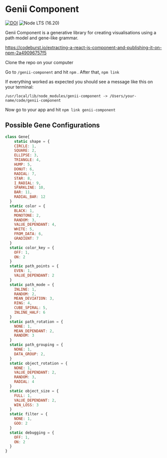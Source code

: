 # Genii Component
[![DOI](https://zenodo.org/badge/155877027.svg)](https://zenodo.org/doi/10.5281/zenodo.12571856)
![Node LTS (16.20)](https://img.shields.io/badge/node-v16.20.x-blue)


Genii Component is a generative library for creating visualisations using a path model and gene-like grammar.

https://codeburst.io/extracting-a-react-js-component-and-publishing-it-on-npm-2a49096757f5

Clone the repo on your computer

Go to ```/genii-component``` and hit ```npm``` . After that, ```npm link```

If everything worked as expected you should see a message like this on your terminal:

```/usr/local/lib/node_modules/genii-component -> /Users/your-name/code/genii-component```

Now go to your app and hit ```npm link genii-component```

## Possible Gene Configurations

```javascript
class Gene{
    static shape = {
    CIRCLE: 1,
    SQUARE: 2,
    ELLIPSE: 3,
    TRIANGLE: 4,
    HUMP: 5,
    DONUT: 6,
    RADIAL: 7,
    STAR: 8,
    I_RADIAL: 9,
    SPARKLINE: 10,
    BAR: 11,
    RADIAL_BAR: 12
  }
  static color = {
    BLACK: 1,
    MONOTONE: 2,
    RANDOM: 3,
    VALUE_DEPENDANT: 4,
    WHITE: 5,
    FROM_DATA: 6,
    GRADIENT: 7
  }
  static color_key = {
    OFF: 1,
    ON: 2
  }
  static path_points = {
    EVEN: 1,
    VALUE_DEPENDANT: 2
  }
  static path_mode = {
    INLINE: 1,
    RANDOM: 2,
    MEAN_DEVIATION: 3,
    RING: 4,
    CUBE_SPIRAL: 5,
    INLINE_HALF: 6
  }
  static path_rotation = {
    NONE: 1,
    MEAN_DEPENDANT: 2,
    RANDOM: 3
  }
  static path_grouping = {
    NONE: 1,
    DATA_GROUP: 2,
  }
  static object_rotation = {
    NONE: 1,
    VALUE_DEPENDANT: 2,
    RANDOM: 3,
    RADIAL: 4
  }
  static object_size = {
    FULL: 1,
    VALUE_DEPENDANT: 2,
    WIN_LOSS: 3
  }
  static filter = {
    NONE: 1,
    GOO: 2
  }
  static debugging = {
    OFF: 1,
    ON: 2
  }
}
```
